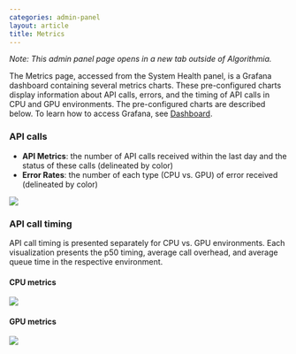 ```yaml
---
categories: admin-panel
layout: article
title: Metrics
---
```


_Note: This admin panel page opens in a new tab outside of Algorithmia._

The Metrics page, accessed from the System Health panel, is a Grafana dashboard containing several metrics charts. These pre-configured charts display information about API calls, errors, and the timing of API calls in CPU and GPU environments. The pre-configured charts are described below. To learn how to access Grafana, see [Dashboard](/developers/administration/admin-panel/dashboard).

### API calls

*   **API Metrics**: the number of API calls received within the last day and the status of these calls (delineated by color)
*   **Error Rates**: the number of each type (CPU vs. GPU) of error received (delineated by color)

![]({{site.url}}/developers/images/post_images/algo-images-admin/algo-1553793721671.png)

### API call timing

API call timing is presented separately for CPU vs. GPU environments. Each visualization presents the p50 timing, average call overhead, and average queue time in the respective environment.

#### CPU metrics

![]({{site.url}}/developers/images/post_images/algo-images-admin/algo-1553800730356.png)

#### GPU metrics

![]({{site.url}}/developers/images/post_images/algo-images-admin/algo-1553800762687.png)